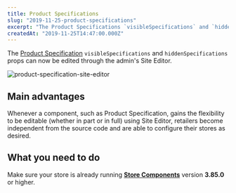 ```yaml
---
title: Product Specifications
slug: "2019-11-25-product-specifications"
excerpt: "The Product Specifications `visibleSpecifications` and `hiddenSpecifications` props can now be edited using the admin's Site Editor. This Site Editor never tires of being a hero for code-less people, for real..."
createdAt: "2019-11-25T14:47:00.000Z"
---
```


The [Product Specification](https://developers.vtex.com/docs/guides/vtex-store-components-productspecifications) `visibleSpecifications` and `hiddenSpecifications` props can now be edited through the admin's Site Editor. 

![product-specification-site-editor](https://user-images.githubusercontent.com/52087100/69667290-785b8e80-106c-11ea-8283-0fe463628b62.png)

## Main advantages

Whenever a component, such as Product Specification, gains the flexibility to be editable (whether in part or in full) using Site Editor, retailers become independent from the source code and are able to configure their stores as desired.

## What you need to do 

Make sure your store is already running [**Store Components**](https://developers.vtex.com/docs/apps/vtex.store-components) version **3.85.0** or higher.
